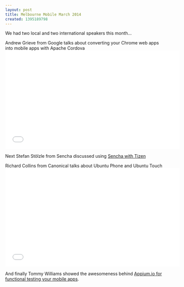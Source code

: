 ```yaml
---
layout: post
title: Melbourne Mobile March 2014
created: 1395189798
---
```



We had two local and two international speakers this month&hellip;

Andrew Grieve from Google talks about converting your Chrome web apps into mobile apps with Apache Cordova<iframe allowfullscreen="" frameborder="0" height="315" src="//www.youtube.com/embed/MFu8-NlQ1tk" width="560"></iframe>

Next Stefan Stölzle from Sencha discussed using <a href="https://www.sencha.com/blog/building-a-tizen-app-with-sencha-touch/" target="_blank">Sencha with Tizen</a>

Richard Collins from Canonical talks about Ubuntu Phone and Ubuntu Touch<br /><iframe allowfullscreen="" frameborder="0" height="315" src="//www.youtube.com/embed/90xcwK1sbQg" width="560"></iframe>

And finally Tommy Williams showed the awesomeness behind <a href="https://blog.devgeeks.org/post/79964971393/appium-talk-at-melbourne-mobile" target="_blank">Appium.io for functional testing your mobile apps</a>.
